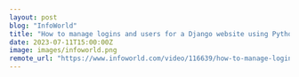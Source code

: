 ```yaml
---
layout: post
blog: "InfoWorld"
title: "How to manage logins and users for a Django website using Python"
date: 2023-07-11T15:00:00Z
image: images/infoworld.png
remote_url: "https://www.infoworld.com/video/116639/how-to-manage-logins-and-users-for-a-django-website-using-python#tk.rss_applicationdevelopment"
---
```

